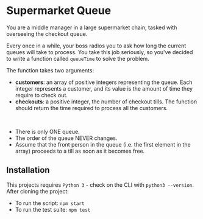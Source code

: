 # Supermarket Queue

You are a middle manager in a large supermarket chain, tasked with overseeing the checkout queue.

Every once in a while, your boss radios you to ask how long the current queues will take to process. You take this job seriously, so you've decided to write a function called `queueTime` to solve the problem.

The function takes two arguments:

- **customers**: an array of positive integers representing the queue. Each integer represents a customer, and its value is the amount of time they require to check out.
- **checkouts**: a positive integer, the number of checkout tills.
  The function should return the time required to process all the customers.

<br />

- There is only ONE queue.
- The order of the queue NEVER changes.
- Assume that the front person in the queue (i.e. the first element in the array) proceeds to a till as soon as it becomes free.

## Installation

This projects requires `Python 3` - check on the CLI with `python3 --version`. After cloning the project:

- To run the script: `npm start`
- To run the test suite: `npm test`

